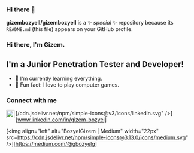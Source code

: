 ### Hi there 👋


**gizembozyell/gizembozyell** is a ✨ _special_ ✨ repository because its `README.md` (this file) appears on your GitHub profile.

### Hi there, I'm Gizem.

## I'm a Junior Penetration Tester and Developer!
- 🌱 I'm currently learning everything.
- 🥅 Fun fact: I love to play computer games.

### Connect with me

[<img align="left" alt="BozyelGizem | LinkedIn" width="22px" src=https:/>/cdn.jsdelivr.net/npm/simple-icons@v3/icons/linkedin.svg" />][www.linkedin.com/in/gizem-bozyel]

[<img align="left" alt="BozyelGizem | Medium" width="22px" src=https://cdn.jsdelivr.net/npm/simple-icons@3.13.0/icons/medium.svg" />][https://medium.com/@gbozyelg]

